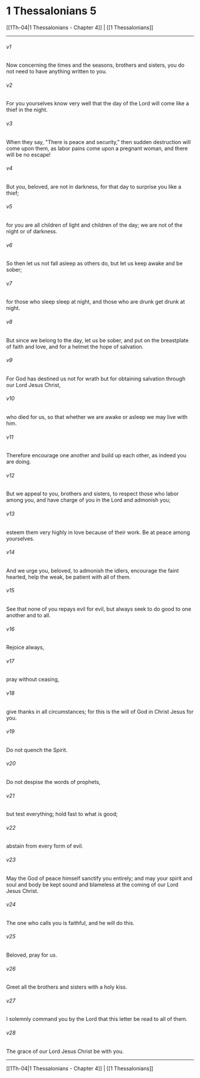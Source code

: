 # 1 Thessalonians 5

[[1Th-04|1 Thessalonians - Chapter 4]] | [[1 Thessalonians]]
***

###### v1
Now concerning the times and the seasons, brothers and sisters, you do not need to have anything written to you.
###### v2
For you yourselves know very well that the day of the Lord will come like a thief in the night.
###### v3
When they say, "There is peace and security," then sudden destruction will come upon them, as labor pains come upon a pregnant woman, and there will be no escape!
###### v4
But you, beloved, are not in darkness, for that day to surprise you like a thief;
###### v5
for you are all children of light and children of the day; we are not of the night or of darkness.
###### v6
So then let us not fall asleep as others do, but let us keep awake and be sober;
###### v7
for those who sleep sleep at night, and those who are drunk get drunk at night.
###### v8
But since we belong to the day, let us be sober, and put on the breastplate of faith and love, and for a helmet the hope of salvation.
###### v9
For God has destined us not for wrath but for obtaining salvation through our Lord Jesus Christ,
###### v10
who died for us, so that whether we are awake or asleep we may live with him.
###### v11
Therefore encourage one another and build up each other, as indeed you are doing.
###### v12
But we appeal to you, brothers and sisters, to respect those who labor among you, and have charge of you in the Lord and admonish you;
###### v13
esteem them very highly in love because of their work. Be at peace among yourselves.
###### v14
And we urge you, beloved, to admonish the idlers, encourage the faint hearted, help the weak, be patient with all of them.
###### v15
See that none of you repays evil for evil, but always seek to do good to one another and to all.
###### v16
Rejoice always,
###### v17
pray without ceasing,
###### v18
give thanks in all circumstances; for this is the will of God in Christ Jesus for you.
###### v19
Do not quench the Spirit.
###### v20
Do not despise the words of prophets,
###### v21
but test everything; hold fast to what is good;
###### v22
abstain from every form of evil.
###### v23
May the God of peace himself sanctify you entirely; and may your spirit and soul and body be kept sound and blameless at the coming of our Lord Jesus Christ.
###### v24
The one who calls you is faithful, and he will do this.
###### v25
Beloved, pray for us.
###### v26
Greet all the brothers and sisters with a holy kiss.
###### v27
I solemnly command you by the Lord that this letter be read to all of them.
###### v28
The grace of our Lord Jesus Christ be with you.

***

[[1Th-04|1 Thessalonians - Chapter 4]] | [[1 Thessalonians]]
